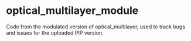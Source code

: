 # optical_multilayer_module
Code from the modulated version of optical_multilayer, used to track bugs and issues for the uploaded PIP version.
